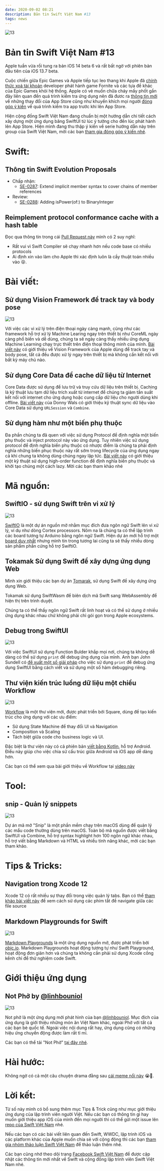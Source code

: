 ```yaml
---
date: 2020-09-02 08:21
description: Bản tin Swift Việt Nam #13
tags: news
---
```


![13](https://raw.githubusercontent.com/SwiftVietnam/SwiftVietnam/master/Output/Images/swiftvietnam/13/swiftvietnam_13.png)

# Bản tin Swift Việt Nam #13

Apple tuần vừa rồi tung ra bản iOS 14 beta 6 và rất bất ngờ với phiên bản đầu tiên của iOS 13.7 beta.

Cuộc chiến giữa Epic Games và Apple tiếp tục leo thang khi Apple đã [chính thức xoá tài khoản](https://mjtsai.com/blog/2020/08/28/apple-terminates-epic-games-developer-account/) developer phát hành game Fornite và các tựa đề khác của Epic Games khỏi hệ thống. Apple có vẻ muốn chữa cháy mấy phốt gần đây liên quan đến quá trình kiểm tra ứng dụng nên đã đươc ra [thông tin mới](https://developer.apple.com/news/?id=84w3e5bm) về những thay đổi của App Store cũng như khuyến khích mọi người [đóng góp ý kiến](https://developer.apple.com/contact/app-store/?topic=guideline) về quá trình kiểm tra app trước khi lên App Store.

Hiện cộng đồng Swift Việt Nam đang chuẩn bị một hướng dẫn chi tiết cách xây dựng một ứng dụng băng SwiftUI từ lúc ý tưởng cho đến lúc phát hành lên App Store. Hiện mình đang thu thập ý kiến về serie hướng dẫn này trên group của Swift Việt Nam, mời các bạn [tham gia đóng góp ý kiến nhé](https://www.facebook.com/groups/691941251234927).

# Swift:

## Thông tin Swift Evolution Proposals

- Chấp nhận:
    - [SE-0287](https://github.com/apple/swift-evolution/blob/master/proposals/0287-implicit-member-chains.md): Extend implicit member syntax to cover chains of member references
- Review:
    - [SE-0288](https://github.com/apple/swift-evolution/blob/master/proposals/0288-binaryinteger-ispower.md): Adding isPower(of:) to BinaryInteger

## Reimplement protocol conformance cache with a hash table

Đọc qua thông tin trong cái [Pull Request này](https://github.com/apple/swift/pull/33487) mình có 2 suy nghĩ:
- Rất vui vì Swift Compiler sẽ chạy nhanh hơn nếu code base có nhiều protocols
- Ai định xin vào làm cho Apple thì xác định luôn là cầy thuật toán nhiều vào 😝. 

# Bài viết:

## Sử dụng Vision Framework để track tay và body pose

![13](https://raw.githubusercontent.com/SwiftVietnam/SwiftVietnam/master/Output/Images/swiftvietnam/13/handtracking.png)

Với việc các vi xử lý trên điện thoại ngày càng mạnh, cũng như các framework hỗ trợ xử lý Machine Learing ngay trên thiết bị như CoreML ngày càng phổ biến và dễ dùng, chúng ta sẽ ngày càng thấy nhiều ứng dụng Machine Learning chạy trực thiết trên điện thoại thông minh của mình. [Bài viết này](https://orangeloops.com/2020/08/hand-tracking-body-pose-detection-with-vision-framework) có giới thiệu về Vision Framework của Apple dùng để track tay và body pose, tất cả đều được xử lý ngay trên thiết bị mà không cần kết nối với bất kỳ máy chủ nào.

## Sử dụng Core Data để cache dữ liệu từ Internet

Core Data được sử dụng để lưu trữ và truy cứu dữ liệu trên thiết bị. Caching là kỹ thuật lưu tạm dữ liệu trích xuất từ internet để chúng ta giảm tần suất kết nối với internet cho ứng dụng hoặc cung cấp dữ liệu cho người dùng khi offline. [Bài viết này](https://www.donnywals.com/implementing-a-one-way-sync-strategy-with-core-data-urlsession-and-combine/
) của Donny Wals có giới thiệu kỹ thuật sync dữ liệu vào Core Data sử dụng `URLSession` và `Combine`.

## Sử dụng hàm như một biến phụ thuộc

Đa phần chúng ta đã quen với việc sử dụng Protocol để định nghĩa một biến phụ thuộc và inject protocol này vào ứng dụng. Tuy nhiên việc sử dụng protocol để định nghĩa biến phụ thuộc có nhược điểm là chúng ta phải định nghĩa những biến phục thuộc này rất sớm trong lifecycle của ứng dụng ngay cả khi chung ta không dùng chúng ngay lập tức. [Bài viết này](https://itnext.io/functions-as-dependencies-in-swift-2bc382f9475d) có giới thiệu một kỹ thuật sử dụng high-order function để định nghĩa biến phụ thuộc và khởi tạo chúng một cách lazy. Mời các bạn tham khảo nhé

# Mã nguồn:

## SwiftIO - sử dụng Swift trên vi xử lý

![13](https://raw.githubusercontent.com/SwiftVietnam/SwiftVietnam/master/Output/Images/swiftvietnam/13/swiftio.png)

[SwiftIO](https://github.com/madmachineio/SwiftIO) là một dự án nguồn mở nhằm mục đích đưa ngôn ngữ Swift lên vi xử lý, ví dụ như dòng Cortex processors. Nôm na là chúng ta có thể lập trình các board tương tự Arduino bằng ngôn ngữ Swift. Hiện dự án mới hỗ trợ một [board duy nhất](https://www.madmachine.io/product-page/swiftio) nhưng mình tin trong tương lai cũng ta sẽ thấy nhiều dòng sản phẩm phần cứng hỗ trợ SwiftiO.

## Tokamak Sử dụng Swift để xây dựng ứng dụng Web

Mình xin giới thiệu các bạn dự án [Tomarak](https://github.com/TokamakUI/Tokamak), sử dụng Swift để xây dựng ứng dụng Web.

Tokamak sử dụng SwiftWasm để biên dịch mã Swift sang WebAssembly để hiện thị trên trình duyệt.

Chúng ta có thể thấy ngôn ngữ Swift rất linh hoạt và có thể sử dụng ở nhiều ứng dụng khác nhau chứ không phải chỉ gói gọn trong Apple ecosystems.

## Debug trong SwiftUI

![13](https://raw.githubusercontent.com/SwiftVietnam/SwiftVietnam/master/Output/Images/swiftvietnam/13/debugging_swiftui.png)

Với việc SwiftUI sử dụng Function Bulder khắp mọi nơi, chúng ta không dễ dàng có thể sử dụng `print` để debug ứng dụng của mình. Anh bạn John Sundell có [đề xuất một số giải pháp](https://www.swiftbysundell.com/articles/building-swiftui-debugging-utilities) cho việc sử dụng `print` để debug ứng dụng SwiftUI bằng cách viết và sử dụng một số hàm debugging riêng.

## Thư viện kiến trúc luồng dữ liệu một chiều Workflow

![13](https://raw.githubusercontent.com/SwiftVietnam/SwiftVietnam/master/Output/Images/swiftvietnam/13/unidirectional.png)

[Workflow](https://github.com/square/workflow-swift) là một thư viện mới, được phát triển bởi Square, dùng để tạo kiến trúc cho ứng dụng với các ưu điểm:
- Sử dụng State Machine để thay đổi UI và Navigation
- Composition và Scaling
- Tách biệt giữa code cho business logic và UI.

Đặc biệt là thư viện này có cả phiên bản [viết bằng Kotlin](https://github.com/square/workflow-kotlin), hỗ trợ Android. Điều này giúp cho việc chia sử cấu trúc giữa Android và iOS app dễ dàng hơn.

Các bạn có thể xem qua bài giới thiệu về Workflow tại [video này](https://player.vimeo.com/video/362741019)
# Tool:

## snip - Quản lý snippets

![13](https://raw.githubusercontent.com/SwiftVietnam/SwiftVietnam/master/Output/Images/swiftvietnam/13/snips.png)

Dự án mã mở "Snip" là một phần mềm chạy trên macOS dùng để quản lý các mẩu code thường dùng trên macOS. Toàn bộ mã nguồn được viết bằng SwiftUI và Combine, hỗ trợ syntax highlight hơn 100 ngôn ngữ khác nhau, hỗ trợ viết bằng Markdown và HTML và nhiều tính năng khác, mời các bạn tham khảo.

# Tips & Tricks:

## Navigation trong Xcode 12

Xcode 12 có rất nhiều sự thay đổi trong việc quản lý tabs. Bạn có thể [tham khảo bài viết này](https://samwize.com/2020/08/21/navigating-xcode-12-and-tabs) để xem cách sử dụng các phím tắt đề navigate giữa các file source

## Markdown Playgrounds for Swift

![13](https://raw.githubusercontent.com/SwiftVietnam/SwiftVietnam/master/Output/Images/swiftvietnam/13/markdown_playgrounds.png)

[Markdown Playgrounds](https://github.com/objcio/markdown-playgrounds) là một ứng dụng nguồn mở, được phát triển bời [objc.io](https://www.objc.io/). Markdown Playgrounds hoạt động tương tự như Swift Playground, hoạt động đơn giản hơn và chúng ta không cần phải sử dụng Xcode cồng kềnh chỉ để thử nghiệm code Swift.

# Giới thiệu ứng dụng

## Not Phở by [@linhbouniol](https://twitter.com/linhbouniol)

![13](https://raw.githubusercontent.com/SwiftVietnam/SwiftVietnam/master/Output/Images/swiftvietnam/13/notpho.gif)

Not phở là một ứng dụng mới phát hình của bạn [@linhbouniol](https://twitter.com/linhbouniol). Mục đích của ứng dụng là giới thiệu những món ăn Việt Nam khác, ngoài Phở với tất cả các bạn bè quốc tế. Ngoài việc nội dung rất hay, ứng dụng cũng có những hiệu ứng chuyển động được làm rất tỉ mỉ.

Các bạn có thể tải "Not Phở" [tại đây nhé](https://apps.apple.com/app/apple-store/id1525104124).

# Hài hước:

Không ngờ có cả một câu chuyện drama đằng sau [cái meme nổi này](https://twitter.com/skepholic/status/1296865027941478400?s=20) 😭🤣.

# Lời kết:

Từ số này mình có bổ sung thêm mục Tips & Trick cũng như mục giới thiệu ứng dụng của lập trình viên người Việt. Nếu các bạn có thông tin gì hay muốn giới thiệu app iOS của mình đến mọi người thì có thể gửi một issue lên [repo của Swift Việt Nam](https://github.com/SwiftVietnam/SwiftVietnam) nhé.

Nếu các bạn có các bài viết liên quan đến Swift, WWDC, lập trình iOS và các platform khác của Apple muốn chia sẻ với cộng động thì các bạn [tham gia nhóm thảo luận Swift Việt Nam](https://www.facebook.com/groups/691941251234927) để thảo luận thêm nhé.

Các bạn cũng nhớ theo dõi trang [Facebook Swift Việt Nam](https://www.facebook.com/Swift-Vi%E1%BB%87t-Nam-396835394265318) để được cập nhật các thông tin mới nhất về Swift và cộng đồng lập trình viên Swift Việt Nam nhé.